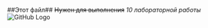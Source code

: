 ##Этот файл##
~~Нужен для выполнения~~
_10 лабораторной работы_
![GitHub Logo](images/github-logo.png)
